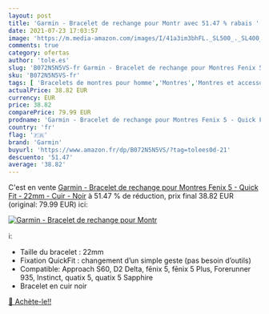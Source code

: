 ```yaml
---
layout: post
title: 'Garmin - Bracelet de rechange pour Montr avec 51.47 % rabais '
date: 2021-07-23 17:03:57
image: 'https://m.media-amazon.com/images/I/41a3im3bhFL._SL500_._SL400_.jpg'
comments: true
category: ofertas
author: 'tole.es'
slug: 'B072N5N5VS-fr Garmin - Bracelet de rechange pour Montres Fenix 5 - Quick...'
sku: 'B072N5N5VS-fr'
tags: [ 'Bracelets de montres pour homme','Montres','Montres et accessoires','Montres homme','garmin', ]
actualPrice: 38.82 EUR
currency: EUR
price: 38.82
comparePrice: 79.99 EUR
prodname: 'Garmin - Bracelet de rechange pour Montres Fenix 5 - Quick Fit - 22mm - Cuir - Noir'
country: 'fr'
flag: '🇫🇷'
brand: 'Garmin'
buyurl: 'https://www.amazon.fr/dp/B072N5N5VS/?tag=tolees0d-21'
descuento: '51.47'
average: '38.82'
---
```


C'est en vente [Garmin - Bracelet de rechange pour Montres Fenix 5 - Quick Fit - 22mm - Cuir - Noir](https://www.amazon.fr/dp/B072N5N5VS/?tag=tolees0d-21)  à  51.47 % de réduction, prix final  38.82 EUR (original: 79.99 EUR) ici:

[![Garmin - Bracelet de rechange pour Montr](https://m.media-amazon.com/images/I/41a3im3bhFL._SL500_._SL400_.jpg)](https://www.amazon.fr/dp/B072N5N5VS/?tag=tolees0d-21)

ℹ️:

- Taille du bracelet : 22mm
- Fixation QuickFit : changement d’un simple geste (pas besoin d’outils)
- Compatible: Approach S60, D2 Delta, fēnix 5, fēnix 5 Plus, Forerunner 935, Instinct, quatix 5, quatix 5 Sapphire
- Bracelet en cuir noir

[🛒 Achète-le!!](https://www.amazon.fr/dp/B072N5N5VS/?tag=tolees0d-21)
